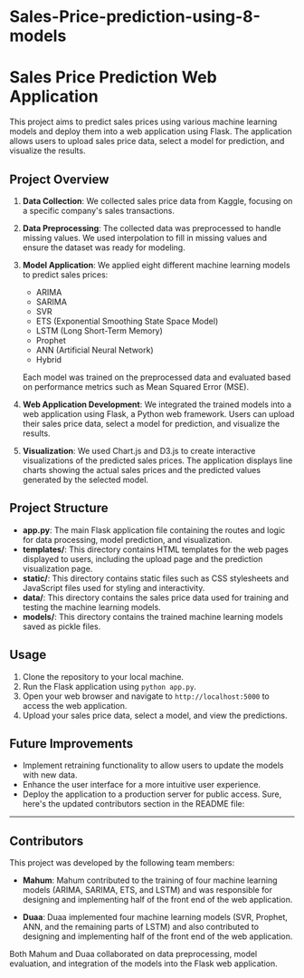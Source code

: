 # Sales-Price-prediction-using-8-models

# Sales Price Prediction Web Application

This project aims to predict sales prices using various machine learning models and deploy them into a web application using Flask. The application allows users to upload sales price data, select a model for prediction, and visualize the results.

## Project Overview

1. **Data Collection**: We collected sales price data from Kaggle, focusing on a specific company's sales transactions.

2. **Data Preprocessing**: The collected data was preprocessed to handle missing values. We used interpolation to fill in missing values and ensure the dataset was ready for modeling.

3. **Model Application**: We applied eight different machine learning models to predict sales prices:
   - ARIMA
   - SARIMA
   - SVR
   - ETS (Exponential Smoothing State Space Model)
   - LSTM (Long Short-Term Memory)
   - Prophet
   - ANN (Artificial Neural Network)
   - Hybrid
   
   Each model was trained on the preprocessed data and evaluated based on performance metrics such as Mean Squared Error (MSE).

4. **Web Application Development**: We integrated the trained models into a web application using Flask, a Python web framework. Users can upload their sales price data, select a model for prediction, and visualize the results.

5. **Visualization**: We used Chart.js and D3.js to create interactive visualizations of the predicted sales prices. The application displays line charts showing the actual sales prices and the predicted values generated by the selected model.

## Project Structure

- **app.py**: The main Flask application file containing the routes and logic for data processing, model prediction, and visualization.
- **templates/**: This directory contains HTML templates for the web pages displayed to users, including the upload page and the prediction visualization page.
- **static/**: This directory contains static files such as CSS stylesheets and JavaScript files used for styling and interactivity.
- **data/**: This directory contains the sales price data used for training and testing the machine learning models.
- **models/**: This directory contains the trained machine learning models saved as pickle files.

## Usage

1. Clone the repository to your local machine.
2. Run the Flask application using `python app.py`.
3. Open your web browser and navigate to `http://localhost:5000` to access the web application.
4. Upload your sales price data, select a model, and view the predictions.

## Future Improvements

- Implement retraining functionality to allow users to update the models with new data.
- Enhance the user interface for a more intuitive user experience.
- Deploy the application to a production server for public access.
Sure, here's the updated contributors section in the README file:

---

## Contributors

This project was developed by the following team members:

- **Mahum**: Mahum contributed to the training of four machine learning models (ARIMA, SARIMA, ETS, and LSTM) and was responsible for designing and implementing half of the front end of the web application.

- **Duaa**: Duaa implemented four machine learning models (SVR, Prophet, ANN, and the remaining parts of LSTM) and also contributed to designing and implementing half of the front end of the web application.

Both Mahum and Duaa collaborated on data preprocessing, model evaluation, and integration of the models into the Flask web application.

